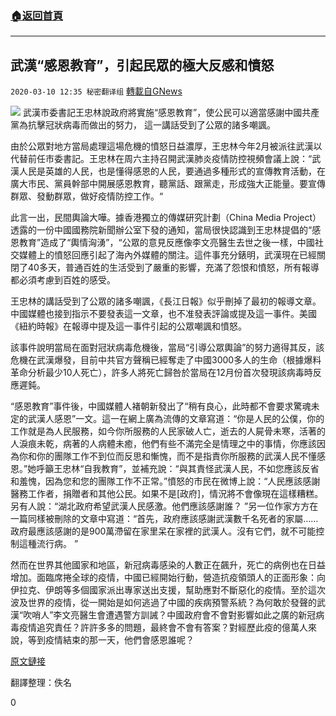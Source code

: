 ###  [:house:返回首頁](https://github.com/ourhimalayas/txt)
---

## 武漢“感恩教育”，引起民眾的極大反感和憤怒
`2020-03-10 12:35 秘密翻译组` [轉載自GNews](https://gnews.org/zh-hant/137760/)

![](https://s3-ap-northeast-1.amazonaws.com/news.guo.offload.media/wp-content/uploads/2020/03/10123045/Wanzhonglin.jpg)
武漢市委書記王忠林說政府將實施“感恩教育”，使公民可以適當感謝中國共產黨為抗擊冠狀病毒而做出的努力， 這一講話受到了公眾的諸多嘲諷。

由於公眾對地方當局處理這場危機的憤怒日益濃厚，王忠林今年2月被派往武漢以代替前任市委書記。王忠林在周六主持召開武漢肺炎疫情防控視頻會議上說：“武漢人民是英雄的人民，也是懂得感恩的人民，要通過多種形式的宣傳教育活動，在廣大市民、黨員幹部中開展感恩教育，聽黨話、跟黨走，形成強大正能量。要宣傳群眾、發動群眾，做好疫情防控工作。“

此言一出，民間輿論大嘩。據香港獨立的傳媒研究計劃（China Media Project）透露的一份中國國務院新聞辦公室下發的通知，當局很快認識到王忠林提倡的“感恩教育”造成了“輿情洶湧”，“公眾的意見反應像李文亮醫生去世之後一樣，中國社交媒體上的憤怒回應引起了海內外媒體的關注。這件事充分錶明，武漢現在已經關閉了40多天，普通百姓的生活受到了嚴重的影響，充滿了怨恨和憤怒，所有報導都必須考慮到百姓的感受。

王忠林的講話受到了公眾的諸多嘲諷，《長江日報》似乎刪掉了最初的報導文章。中國媒體也接到指示不要發表這一文章，也不准發表評論或提及這一事件。美國《紐約時報》在報導中提及這一事件引起的公眾嘲諷和憤怒。

該事件說明當局在面對冠狀病毒危機後，當局“引導公眾輿論”的努力適得其反，該危機在武漢爆發，目前中共官方聲稱已經奪走了中國3000多人的生命（根據爆料革命分析最少10人死亡），許多人將死亡歸咎於當局在12月份首次發現該病毒時反應遲鈍。

“感恩教育”事件後，中國媒體人褚朝新發出了“稍有良心，此時都不會要求驚魂未定的武漢人感恩”一文。這一在網上廣為流傳的文章寫道：“你是人民的公僕，你的工作就是為人民服務，如今你所服務的人民家破人亡，逝去的人屍骨未寒，活著的人淚痕未乾，病著的人病體未癒，他們有些不滿完全是情理之中的事情，你應該因為你和你的團隊工作不到位而反思和慚愧，而不是指責你所服務的武漢人民不懂感恩。”她呼籲王忠林“自我教育”，並補充說：“與其責怪武漢人民，不如您應該反省和羞愧，因為您和您的團隊工作不正常。”憤怒的市民在微博上說：“人民應該感謝醫務工作者，捐贈者和其他公民。如果不是[政府]，情況將不會像現在這樣糟糕。另有人說：“湖北政府希望武漢人民感激。他們應該感謝誰？ ”另一位作家方方在一篇同樣被刪除的文章中寫道：“首先，政府應該感謝武漢數千名死者的家屬……政府最應該感謝的是900萬滯留在家里呆在家裡的武漢人。沒有它們，就不可能控制這種流行病。 ”

然而在世界其他國家和地區，新冠病毒感染的人數正在飆升，死亡的病例也在日益增加。面臨席捲全球的疫情，中國已經開始行動，營造抗疫領頭人的正面形象：向伊拉克、伊朗等多個國家派出專家送出支援，幫助應對不斷惡化的疫情。至於這次波及世界的疫情，從一開始是如何逃過了中國的疾病預警系統？為何敢於發聲的武漢“吹哨人”李文亮醫生會遭遇警方訓誡？中國政府會不會對影響如此之廣的新冠病毒疫情追究責任？許許多多的問題，最終會不會有答案？對經歷此疫的億萬人來說，等到疫情結束的那一天，他們會感恩誰呢？

[原文鏈接](https://www.theguardian.com/world/2020/mar/09/gratitude-education-wuhan-boss-faces-backlash-over-calls-to-thank-leaders)

翻譯整理：佚名

0
